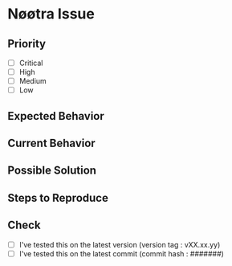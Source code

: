 # Nøøtra Issue

## Priority

-   [ ] Critical
-   [ ] High
-   [ ] Medium
-   [ ] Low

## Expected Behavior

## Current Behavior

## Possible Solution

## Steps to Reproduce

## Check

-   [ ] I've tested this on the latest version (version tag : vXX.xx.yy)
-   [ ] I've tested this on the latest commit (commit hash : #######)